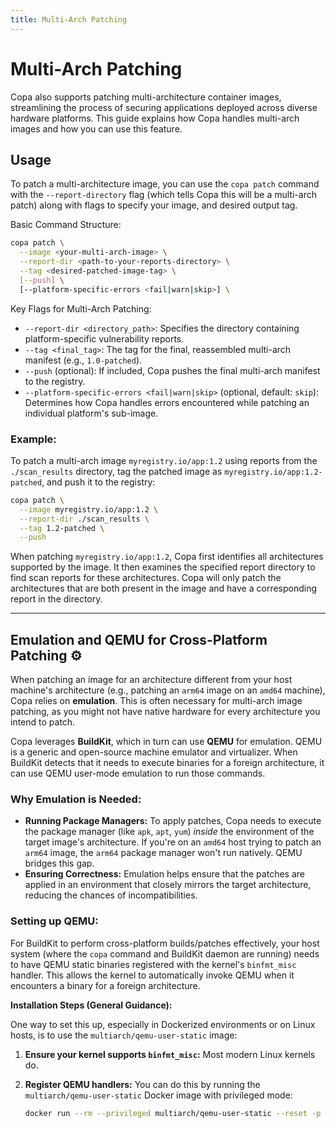 ```yaml
---
title: Multi-Arch Patching
---
```


# Multi-Arch Patching

Copa also supports patching multi-architecture container images, streamlining the process of securing applications deployed across diverse hardware platforms. This guide explains how Copa handles multi-arch images and how you can use this feature.

## Usage

To patch a multi-architecture image, you can use the `copa patch` command with the `--report-directory` flag (which tells Copa this will be a multi-arch patch) along with flags to specify your image, and desired output tag.

Basic Command Structure:

```bash
copa patch \
  --image <your-multi-arch-image> \
  --report-dir <path-to-your-reports-directory> \
  --tag <desired-patched-image-tag> \
  [--push] \
  [--platform-specific-errors <fail|warn|skip>] \
```

Key Flags for Multi-Arch Patching:

- `--report-dir <directory_path>`: Specifies the directory containing platform-specific vulnerability reports.
- `--tag <final_tag>`: The tag for the final, reassembled multi-arch manifest (e.g., `1.0-patched`).
- `--push` (optional): If included, Copa pushes the final multi-arch manifest to the registry.
- `--platform-specific-errors <fail|warn|skip>` (optional, default: `skip`): Determines how Copa handles errors encountered while patching an individual platform's sub-image.

### Example:

To patch a multi-arch image `myregistry.io/app:1.2` using reports from the `./scan_results` directory, tag the patched image as `myregistry.io/app:1.2-patched`, and push it to the registry:

```bash
copa patch \
  --image myregistry.io/app:1.2 \
  --report-dir ./scan_results \
  --tag 1.2-patched \
  --push
```

When patching `myregistry.io/app:1.2`, Copa first identifies all architectures supported by the image. It then examines the specified report directory to find scan reports for these architectures. Copa will only patch the architectures that are both present in the image and have a corresponding report in the directory.

---

## Emulation and QEMU for Cross-Platform Patching ⚙️

When patching an image for an architecture different from your host machine's architecture (e.g., patching an `arm64` image on an `amd64` machine), Copa relies on **emulation**. This is often necessary for multi-arch image patching, as you might not have native hardware for every architecture you intend to patch.

Copa leverages **BuildKit**, which in turn can use **QEMU** for emulation. QEMU is a generic and open-source machine emulator and virtualizer. When BuildKit detects that it needs to execute binaries for a foreign architecture, it can use QEMU user-mode emulation to run those commands.

### Why Emulation is Needed:

- **Running Package Managers:** To apply patches, Copa needs to execute the package manager (like `apk`, `apt`, `yum`) _inside_ the environment of the target image's architecture. If you're on an `amd64` host trying to patch an `arm64` image, the `arm64` package manager won't run natively. QEMU bridges this gap.
- **Ensuring Correctness:** Emulation helps ensure that the patches are applied in an environment that closely mirrors the target architecture, reducing the chances of incompatibilities.

### Setting up QEMU:

For BuildKit to perform cross-platform builds/patches effectively, your host system (where the `copa` command and BuildKit daemon are running) needs to have QEMU static binaries registered with the kernel's `binfmt_misc` handler. This allows the kernel to automatically invoke QEMU when it encounters a binary for a foreign architecture.

**Installation Steps (General Guidance):**

One way to set this up, especially in Dockerized environments or on Linux hosts, is to use the `multiarch/qemu-user-static` image:

1.  **Ensure your kernel supports `binfmt_misc`:** Most modern Linux kernels do.

2.  **Register QEMU handlers:** You can do this by running the `multiarch/qemu-user-static` Docker image with privileged mode:

    ```bash
    docker run --rm --privileged multiarch/qemu-user-static --reset -p yes
    ```
